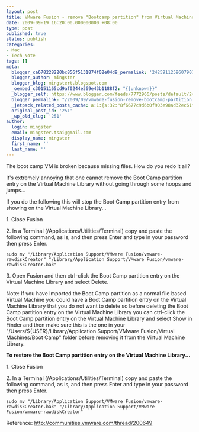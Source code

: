 ```yaml
---
layout: post
title: VMware Fusion - remove "Bootcamp partition" from Virtual Machine Library List
date: 2009-09-19 16:20:00.000000000 +08:00
type: post
published: true
status: publish
categories:
- Mac
- Tech Note
tags: []
meta:
  blogger_ca678228220bc856f5131874f02e04d9_permalink: '242591125960790712'
  blogger_author: mingster
  blogger_blog: mingstert.blogspot.com
  _oembed_c30151165cd9af0244e369e43b1188f2: "{{unknown}}"
  _blogger_self: https://www.blogger.com/feeds/7772966/posts/default/242591125960790712
  blogger_permalink: "/2009/09/vmware-fusion-remove-bootcamp-partition.html"
  _jetpack_related_posts_cache: a:1:{s:32:"8f6677c9d6b0f903e98ad32ec61f8deb";a:2:{s:7:"expires";i:1453388130;s:7:"payload";a:3:{i:0;a:1:{s:2:"id";i:98;}i:1;a:1:{s:2:"id";i:156;}i:2;a:1:{s:2:"id";i:198;}}}}
  original_post_id: '251'
  _wp_old_slug: '251'
author:
  login: mingster
  email: mingster.tsai@gmail.com
  display_name: mingster
  first_name: ''
  last_name: ''
---
```

<p>The boot camp VM is broken because missing files.  How do you redo it all?</p>
<p>It's extremely annoying that one cannot remove the Boot Camp partition entry on the Virtual Machine Library without going through some hoops and jumps...</p>
<p>If you do the following this will stop the Boot Camp partition entry from showing on the Virtual Machine Library...</p>
<p>1. Close Fusion</p>
<p>2. In a Terminal (/Applications/Utilities/Terminal) copy and paste the following command, as is, and then press Enter and type in your password then press Enter.<br /><code><br />sudo mv "/Library/Application Support/VMware Fusion/vmware-rawdiskCreator" "/Library/Application Support/VMware Fusion/vmware-rawdiskCreator.bak"<br /></code></p>
<p>3. Open Fusion and then ctrl-click the Boot Camp partition entry on the Virtual Machine Library and select Delete.</p>
<p>Note: If you have Imported the Boot Camp partition as a normal file based Virtual Machine you could have a Boot Camp partition entry on the Virtual Machine Library that you do not want to delete so before deleting the Boot Camp partition entry on the Virtual Machine Library you can ctrl-click the Boot Camp partition entry on the Virtual Machine Library and select Show in Finder and then make sure this is the one in your "/Users/${USER}/Library/Application Support/VMware Fusion/Virtual Machines/Boot Camp" folder before removing it from the Virtual Machine Library.</p>
<p><span style="font-weight:bold;">To restore the Boot Camp partition entry on the Virtual Machine Library...<br /></span></p>
<p>1. Close Fusion</p>
<p>2. In a Terminal (/Applications/Utilities/Terminal) copy and paste the following command, as is, and then press Enter and type in your password then press Enter.</p>
<p><code>sudo mv "/Library/Application Support/VMware Fusion/vmware-rawdiskCreator.bak" "/Library/Application Support/VMware Fusion/vmware-rawdiskCreator"</code></p>
<p>Reference: <a href="http://communities.vmware.com/thread/200649">http://communities.vmware.com/thread/200649</a></p>
